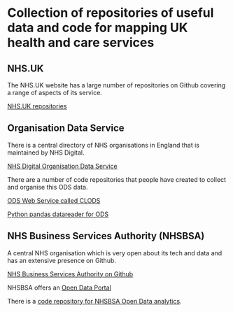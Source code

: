 # Collection of repositories of useful data and code for mapping UK health and care services

## NHS.UK

The NHS.UK website has a large number of repositories on Github covering a range of aspects of its service.

[NHS.UK repositories](https://github.com/nhsuk)

## Organisation Data Service

There is a central directory of NHS organisations in England that is maintained by NHS Digital.

[NHS Digital Organisation Data Service](https://www.odsdatasearchandexport.nhs.uk/)

There are a number of code repositories that people have created to collect and organise this ODS data.

[ODS Web Service called CLODS](https://github.com/wardle/clods)

[Python pandas datareader for ODS](https://github.com/ouseful-datasupply/python-pandas-datareader-NHSDigital)


## NHS Business Services Authority (NHSBSA)

A central NHS organisation which is very open about its tech and data and has an extensive presence on Github.

[NHS Business Services Authority on Github](https://github.com/orgs/nhsbsa/repositories)

NHSBSA offers an [Open Data Portal](https://www.nhsbsa.nhs.uk/access-our-data-products/open-data-portal-odp)

There is a [code repository for NHSBSA Open Data analytics](https://github.com/nhsbsa-data-analytics). 

